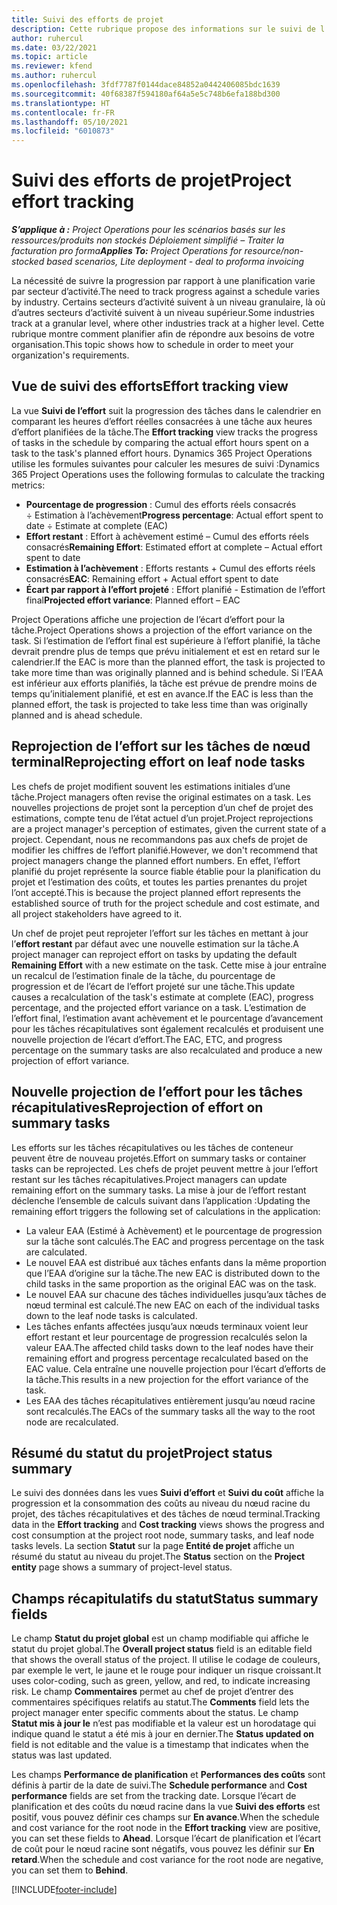 ```yaml
---
title: Suivi des efforts de projet
description: Cette rubrique propose des informations sur le suivi de l’effort d’un projet et de la progression du travail.
author: ruhercul
ms.date: 03/22/2021
ms.topic: article
ms.reviewer: kfend
ms.author: ruhercul
ms.openlocfilehash: 3fdf7787f0144dace84852a0442406085bdc1639
ms.sourcegitcommit: 40f68387f594180af64a5e5c748b6efa188bd300
ms.translationtype: HT
ms.contentlocale: fr-FR
ms.lasthandoff: 05/10/2021
ms.locfileid: "6010873"
---
```

# <a name="project-effort-tracking"></a><span data-ttu-id="b0b11-103">Suivi des efforts de projet</span><span class="sxs-lookup"><span data-stu-id="b0b11-103">Project effort tracking</span></span>

<span data-ttu-id="b0b11-104">_**S’applique à :** Project Operations pour les scénarios basés sur les ressources/produits non stockés Déploiement simplifié – Traiter la facturation pro forma_</span><span class="sxs-lookup"><span data-stu-id="b0b11-104">_**Applies To:** Project Operations for resource/non-stocked based scenarios, Lite deployment - deal to proforma invoicing_</span></span>

<span data-ttu-id="b0b11-105">La nécessité de suivre la progression par rapport à une planification varie par secteur d’activité.</span><span class="sxs-lookup"><span data-stu-id="b0b11-105">The need to track progress against a schedule varies by industry.</span></span> <span data-ttu-id="b0b11-106">Certains secteurs d’activité suivent à un niveau granulaire, là où d’autres secteurs d’activité suivent à un niveau supérieur.</span><span class="sxs-lookup"><span data-stu-id="b0b11-106">Some industries track at a granular level, where other industries track at a higher level.</span></span> <span data-ttu-id="b0b11-107">Cette rubrique montre comment planifier afin de répondre aux besoins de votre organisation.</span><span class="sxs-lookup"><span data-stu-id="b0b11-107">This topic shows how to schedule in order to meet your organization's requirements.</span></span>

## <a name="effort-tracking-view"></a><span data-ttu-id="b0b11-108">Vue de suivi des efforts</span><span class="sxs-lookup"><span data-stu-id="b0b11-108">Effort tracking view</span></span>

<span data-ttu-id="b0b11-109">La vue **Suivi de l’effort** suit la progression des tâches dans le calendrier en comparant les heures d’effort réelles consacrées à une tâche aux heures d’effort planifiées de la tâche.</span><span class="sxs-lookup"><span data-stu-id="b0b11-109">The **Effort tracking** view tracks the progress of tasks in the schedule by comparing the actual effort hours spent on a task to the task's planned effort hours.</span></span> <span data-ttu-id="b0b11-110">Dynamics 365 Project Operations utilise les formules suivantes pour calculer les mesures de suivi :</span><span class="sxs-lookup"><span data-stu-id="b0b11-110">Dynamics 365 Project Operations uses the following formulas to calculate the tracking metrics:</span></span>

- <span data-ttu-id="b0b11-111">**Pourcentage de progression** : Cumul des efforts réels consacrés ÷ Estimation à l’achèvement</span><span class="sxs-lookup"><span data-stu-id="b0b11-111">**Progress percentage**: Actual effort spent to date ÷ Estimate at complete (EAC)</span></span> 
- <span data-ttu-id="b0b11-112">**Effort restant** : Effort à achèvement estimé – Cumul des efforts réels consacrés</span><span class="sxs-lookup"><span data-stu-id="b0b11-112">**Remaining Effort**: Estimated effort at complete – Actual effort spent to date</span></span> 
- <span data-ttu-id="b0b11-113">**Estimation à l’achèvement** : Efforts restants + Cumul des efforts réels consacrés</span><span class="sxs-lookup"><span data-stu-id="b0b11-113">**EAC**: Remaining effort + Actual effort spent to date</span></span> 
- <span data-ttu-id="b0b11-114">**Écart par rapport à l’effort projeté** : Effort planifié - Estimation de l’effort final</span><span class="sxs-lookup"><span data-stu-id="b0b11-114">**Projected effort variance**: Planned effort – EAC</span></span>

<span data-ttu-id="b0b11-115">Project Operations affiche une projection de l’écart d’effort pour la tâche.</span><span class="sxs-lookup"><span data-stu-id="b0b11-115">Project Operations shows a projection of the effort variance on the task.</span></span> <span data-ttu-id="b0b11-116">Si l’estimation de l’effort final est supérieure à l’effort planifié, la tâche devrait prendre plus de temps que prévu initialement et est en retard sur le calendrier.</span><span class="sxs-lookup"><span data-stu-id="b0b11-116">If the EAC is more than the planned effort, the task is projected to take more time than was originally planned and is behind schedule.</span></span> <span data-ttu-id="b0b11-117">Si l’EAA est inférieur aux efforts planifiés, la tâche est prévue de prendre moins de temps qu’initialement planifié, et est en avance.</span><span class="sxs-lookup"><span data-stu-id="b0b11-117">If the EAC is less than the planned effort, the task is projected to take less time than was originally planned and is ahead schedule.</span></span>

## <a name="reprojecting-effort-on-leaf-node-tasks"></a><span data-ttu-id="b0b11-118">Reprojection de l’effort sur les tâches de nœud terminal</span><span class="sxs-lookup"><span data-stu-id="b0b11-118">Reprojecting effort on leaf node tasks</span></span>

<span data-ttu-id="b0b11-119">Les chefs de projet modifient souvent les estimations initiales d’une tâche.</span><span class="sxs-lookup"><span data-stu-id="b0b11-119">Project managers often revise the original estimates on a task.</span></span> <span data-ttu-id="b0b11-120">Les nouvelles projections de projet sont la perception d’un chef de projet des estimations, compte tenu de l’état actuel d’un projet.</span><span class="sxs-lookup"><span data-stu-id="b0b11-120">Project reprojections are a project manager's perception of estimates, given the current state of a project.</span></span> <span data-ttu-id="b0b11-121">Cependant, nous ne recommandons pas aux chefs de projet de modifier les chiffres de l’effort planifié.</span><span class="sxs-lookup"><span data-stu-id="b0b11-121">However, we don't recommend that project managers change the planned effort numbers.</span></span> <span data-ttu-id="b0b11-122">En effet, l’effort planifié du projet représente la source fiable établie pour la planification du projet et l’estimation des coûts, et toutes les parties prenantes du projet l’ont accepté.</span><span class="sxs-lookup"><span data-stu-id="b0b11-122">This is because the project planned effort represents the established source of truth for the project schedule and cost estimate, and all project stakeholders have agreed to it.</span></span>

<span data-ttu-id="b0b11-123">Un chef de projet peut reprojeter l’effort sur les tâches en mettant à jour l’**effort restant** par défaut avec une nouvelle estimation sur la tâche.</span><span class="sxs-lookup"><span data-stu-id="b0b11-123">A project manager can reproject effort on tasks by updating the default **Remaining Effort** with a new estimate on the task.</span></span> <span data-ttu-id="b0b11-124">Cette mise à jour entraîne un recalcul de l’estimation finale de la tâche, du pourcentage de progression et de l’écart de l’effort projeté sur une tâche.</span><span class="sxs-lookup"><span data-stu-id="b0b11-124">This update causes a recalculation of the task's estimate at complete (EAC), progress percentage, and the projected effort variance on a task.</span></span> <span data-ttu-id="b0b11-125">L’estimation de l’effort final, l’estimation avant achèvement et le pourcentage d’avancement pour les tâches récapitulatives sont également recalculés et produisent une nouvelle projection de l’écart d’effort.</span><span class="sxs-lookup"><span data-stu-id="b0b11-125">The EAC, ETC, and progress percentage on the summary tasks are also recalculated and produce a new projection of effort variance.</span></span>

## <a name="reprojection-of-effort-on-summary-tasks"></a><span data-ttu-id="b0b11-126">Nouvelle projection de l’effort pour les tâches récapitulatives</span><span class="sxs-lookup"><span data-stu-id="b0b11-126">Reprojection of effort on summary tasks</span></span>

<span data-ttu-id="b0b11-127">Les efforts sur les tâches récapitulatives ou les tâches de conteneur peuvent être de nouveau projetés.</span><span class="sxs-lookup"><span data-stu-id="b0b11-127">Effort on summary tasks or container tasks can be reprojected.</span></span> <span data-ttu-id="b0b11-128">Les chefs de projet peuvent mettre à jour l’effort restant sur les tâches récapitulatives.</span><span class="sxs-lookup"><span data-stu-id="b0b11-128">Project managers can update remaining effort on the summary tasks.</span></span> <span data-ttu-id="b0b11-129">La mise à jour de l’effort restant déclenche l’ensemble de calculs suivant dans l’application :</span><span class="sxs-lookup"><span data-stu-id="b0b11-129">Updating the remaining effort triggers the following set of calculations in the application:</span></span>

- <span data-ttu-id="b0b11-130">La valeur EAA (Estimé à Achèvement) et le pourcentage de progression sur la tâche sont calculés.</span><span class="sxs-lookup"><span data-stu-id="b0b11-130">The EAC and progress percentage on the task are calculated.</span></span>
- <span data-ttu-id="b0b11-131">Le nouvel EAA est distribué aux tâches enfants dans la même proportion que l’EAA d’origine sur la tâche.</span><span class="sxs-lookup"><span data-stu-id="b0b11-131">The new EAC is distributed down to the child tasks in the same proportion as the original EAC was on the task.</span></span>
- <span data-ttu-id="b0b11-132">Le nouvel EAA sur chacune des tâches individuelles jusqu’aux tâches de nœud terminal est calculé.</span><span class="sxs-lookup"><span data-stu-id="b0b11-132">The new EAC on each of the individual tasks down to the leaf node tasks is calculated.</span></span> 
- <span data-ttu-id="b0b11-133">Les tâches enfants affectées jusqu’aux nœuds terminaux voient leur effort restant et leur pourcentage de progression recalculés selon la valeur EAA.</span><span class="sxs-lookup"><span data-stu-id="b0b11-133">The affected child tasks down to the leaf nodes have their remaining effort and progress percentage recalculated based on the EAC value.</span></span> <span data-ttu-id="b0b11-134">Cela entraîne une nouvelle projection pour l’écart d’efforts de la tâche.</span><span class="sxs-lookup"><span data-stu-id="b0b11-134">This results in a new projection for the effort variance of the task.</span></span> 
- <span data-ttu-id="b0b11-135">Les EAA des tâches récapitulatives entièrement jusqu’au nœud racine sont recalculés.</span><span class="sxs-lookup"><span data-stu-id="b0b11-135">The EACs of the summary tasks all the way to the root node are recalculated.</span></span>


## <a name="project-status-summary"></a><span data-ttu-id="b0b11-136">Résumé du statut du projet</span><span class="sxs-lookup"><span data-stu-id="b0b11-136">Project status summary</span></span>

<span data-ttu-id="b0b11-137">Le suivi des données dans les vues **Suivi d’effort** et **Suivi du coût** affiche la progression et la consommation des coûts au niveau du nœud racine du projet, des tâches récapitulatives et des tâches de nœud terminal.</span><span class="sxs-lookup"><span data-stu-id="b0b11-137">Tracking data in the **Effort tracking** and **Cost tracking** views shows the progress and cost consumption at the project root node, summary tasks, and leaf node tasks levels.</span></span> <span data-ttu-id="b0b11-138">La section **Statut** sur la page **Entité de projet** affiche un résumé du statut au niveau du projet.</span><span class="sxs-lookup"><span data-stu-id="b0b11-138">The **Status** section on the **Project entity** page shows a summary of project-level status.</span></span>

## <a name="status-summary-fields"></a><span data-ttu-id="b0b11-139">Champs récapitulatifs du statut</span><span class="sxs-lookup"><span data-stu-id="b0b11-139">Status summary fields</span></span>

<span data-ttu-id="b0b11-140">Le champ **Statut du projet global** est un champ modifiable qui affiche le statut du projet global.</span><span class="sxs-lookup"><span data-stu-id="b0b11-140">The **Overall project status** field is an editable field that shows the overall status of the project.</span></span> <span data-ttu-id="b0b11-141">Il utilise le codage de couleurs, par exemple le vert, le jaune et le rouge pour indiquer un risque croissant.</span><span class="sxs-lookup"><span data-stu-id="b0b11-141">It uses color-coding, such as green, yellow, and red, to indicate increasing risk.</span></span> <span data-ttu-id="b0b11-142">Le champ **Commentaires** permet au chef de projet d’entrer des commentaires spécifiques relatifs au statut.</span><span class="sxs-lookup"><span data-stu-id="b0b11-142">The **Comments** field lets the project manager enter specific comments about the status.</span></span> <span data-ttu-id="b0b11-143">Le champ **Statut mis à jour le** n’est pas modifiable et la valeur est un horodatage qui indique quand le statut a été mis à jour en dernier.</span><span class="sxs-lookup"><span data-stu-id="b0b11-143">The **Status updated on** field is not editable and the value is a timestamp that indicates when the status was last updated.</span></span>

<span data-ttu-id="b0b11-144">Les champs **Performance de planification** et **Performances des coûts** sont définis à partir de la date de suivi.</span><span class="sxs-lookup"><span data-stu-id="b0b11-144">The **Schedule performance** and **Cost performance** fields are set from the tracking date.</span></span> <span data-ttu-id="b0b11-145">Lorsque l’écart de planification et des coûts du nœud racine dans la vue **Suivi des efforts** est positif, vous pouvez définir ces champs sur **En avance**.</span><span class="sxs-lookup"><span data-stu-id="b0b11-145">When the schedule and cost variance for the root node in the **Effort tracking** view are positive, you can set these fields to **Ahead**.</span></span> <span data-ttu-id="b0b11-146">Lorsque l’écart de planification et l’écart de coût pour le nœud racine sont négatifs, vous pouvez les définir sur **En retard**.</span><span class="sxs-lookup"><span data-stu-id="b0b11-146">When the schedule and cost variance for the root node are negative, you can set them to **Behind**.</span></span>


[!INCLUDE[footer-include](../includes/footer-banner.md)]
